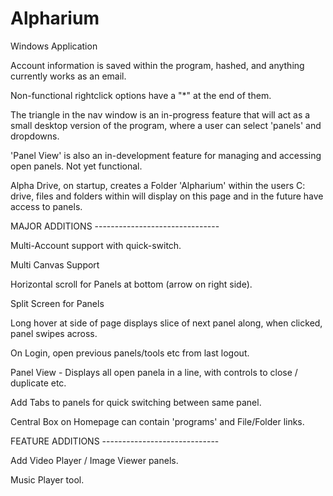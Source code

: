 # Alpharium
Windows Application

Account information is saved within the program, hashed, and anything currently works as an email.

Non-functional rightclick options have a "*" at the end of them.

The triangle in the nav window is an in-progress feature that will act as a small desktop version of the program, where a user can select 'panels' and dropdowns.

'Panel View' is also an in-development feature for managing and accessing open panels. Not yet functional.

Alpha Drive, on startup, creates a Folder 'Alpharium' within the users C: drive, files and folders within will display on this page and in the future have access to panels.



MAJOR ADDITIONS -------------------------------

Multi-Account support with quick-switch.

Multi Canvas Support

Horizontal scroll for Panels at bottom (arrow on right side).

Split Screen for Panels

Long hover at side of page displays slice of next panel along, when clicked, panel swipes across.

On Login, open previous panels/tools etc from last logout.

Panel View - Displays all open panela in a line, with controls to close / duplicate etc.

Add Tabs to panels for quick switching between same panel.

Central Box on Homepage can contain 'programs' and File/Folder links.

FEATURE ADDITIONS -----------------------------

Add Video Player / Image Viewer panels.

Music Player tool.